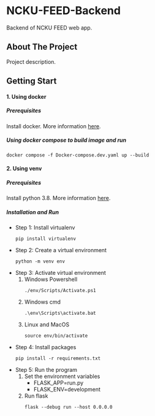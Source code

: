 # NCKU-FEED-Backend

Backend of NCKU FEED web app.

## About The Project

Project description.

## Getting Start

#### 1. Using docker

##### Prerequisites

Install docker. More information [here](https://docs.docker.com/get-docker/).

##### Using docker compose to build image and run

```
docker compose -f Docker-compose.dev.yaml up --build
```

#### 2. Using venv

##### Prerequisites

Install python 3.8. More information [here](https://www.python.org/downloads/).

##### Installation and Run

* Step 1: Install virtualenv
  ```
  pip install virtualenv
  ```
* Step 2: Create a virtual environment
  ```
  python -m venv env
  ```
* Step 3: Activate virtual environment
  1. Windows Powershell
     ```
     ./env/Scripts/Activate.ps1
     ```
  2. Windows cmd
     ```
     .\env\Scripts\activate.bat
     ```
  3. Linux and MacOS
     ```
     source env/bin/activate
     ```
* Step 4: Install packages
  ```
  pip install -r requirements.txt
  ```
* Step 5: Run the program
  1. Set the environment variables
     * FLASK_APP=run.py
     * FLASK_ENV=development
  2. Run flask
     ```
     flask --debug run --host 0.0.0.0
     ```
